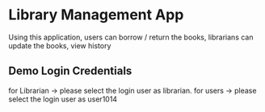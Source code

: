 # Library Management App

Using this application, users can borrow / return the books, librarians can update the books, view history

## Demo Login Credentials

        
for Librarian ->  please select the login user as librarian.
for users -> please select the login user as user1014


